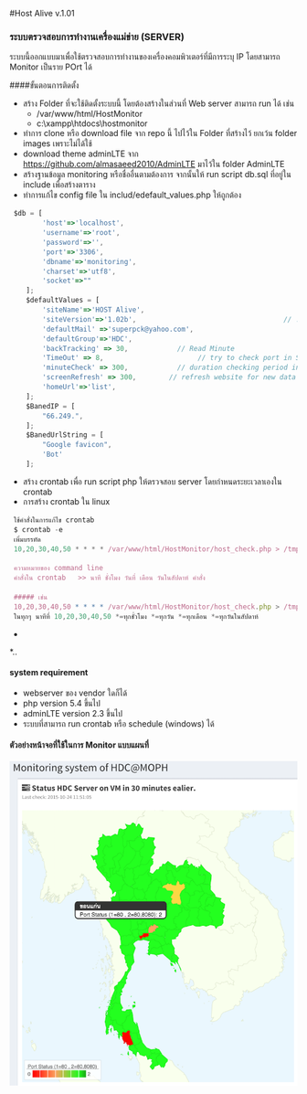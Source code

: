 #Host Alive v.1.01
### ระบบตรวจสอบการทำงานเครื่องแม่ข่าย (SERVER)
ระบบนี้ออกแบบมาเพื่อใช้ตรวจสอบการทำงานของเครื่องคอมพิวเตอร์ที่มีการระบุ IP โดยสามารถ Monitor เป็นราย POrt ได้ 

####ขั้นตอนการติดตั้ง
* สร้าง Folder ที่จะใช้ติดตั้งระบบนี้ โดยต้องสร้างในส่วนที่ Web server สามารถ  run ได้ เช่น
  * /var/www/html/HostMonitor
  * c:\xampp\htdocs\hostmonitor
* ทำการ clone หรือ download file จาก repo นี้ ไปไว้ใน Folder ที่สร้างไว้ ยกเว้น folder images เพราะไม่ได้ใช้
* download theme adminLTE จาก https://github.com/almasaeed2010/AdminLTE มาไว้ใน folder AdminLTE
* สร้างฐานข้อมูล monitoring หรือชื่ออื่นตามต้องการ จากนั้นให้ run script db.sql ที่อยู่ใน include เพื่อสร้างตาราง
* ทำการแก้ไข config file ใน includ/edefault_values.php ให้ถูกต้อง
```javascript
 $db = [
        'host'=>'localhost',
        'username'=>'root',
        'password'=>'',
        'port'=>'3306',
        'dbname'=>'monitoring',
        'charset'=>'utf8',
        'socket'=>""
    ];
    $defaultValues = [
        'siteName'=>'HOST Alive',
        'siteVersion'=>'1.02b',                                    // !!! Don't change
        'defaultMail' =>'superpck@yahoo.com',
        'defaultGroup'=>'HDC',
        'backTracking' => 30,            // Read Minute
        'TimeOut' => 8,                       // try to check port in Seconds
        'minuteCheck' => 300,            // duration checking period in seconds
        'screenRefresh' => 300,        // refresh website for new data in Seconds
        'homeUrl'=>'list',
    ];
    $BanedIP = [
        "66.249.",
    ];
    $BanedUrlString = [
        "Google favicon",
        'Bot'
    ];
```
* สร้าง crontab เพื่อ run script php ให้ตรวจสอบ server โดยกำหนดระยะเวลาเองใน crontab 
 * การสร้าง crontab ใน linux
```javascript
 ใช้คำสั่งในการแก้ไข crontab
 $ crontab -e
 เพิ่มบรรทัด
 10,20,30,40,50 * * * * /var/www/html/HostMonitor/host_check.php > /tmp/check_host.log
 
 ความหมายของ command line
 คำสั่งใน crontab   >> นาที ชั่งโมง วันที่ เดือน วันในสัปดาห์ คำสั่ง
 
 ##### เช่น 
 10,20,30,40,50 * * * * /var/www/html/HostMonitor/host_check.php > /tmp/check_host.log
 ในทุกๆ นาทีที่ 10,20,30,40,50 *=ทุกชั่วโมง *=ทุกวัน *=ทุกเดือน *=ทุกวันในสัปดาห์ 
```
*
 *..

#### system requirement
* webserver ของ vendor ใดก็ได้
* php version 5.4 ขึ้นไป
* adminLTE version 2.3 ขึ้นไป
* ระบบที่สามารถ run crontab หรือ schedule (windows) ได้
 


#### ตัวอย่างหน้าจอที่ใช้ในการ Monitor แบบแผนที่
![GitHub Logo](/images/map_display.png)


